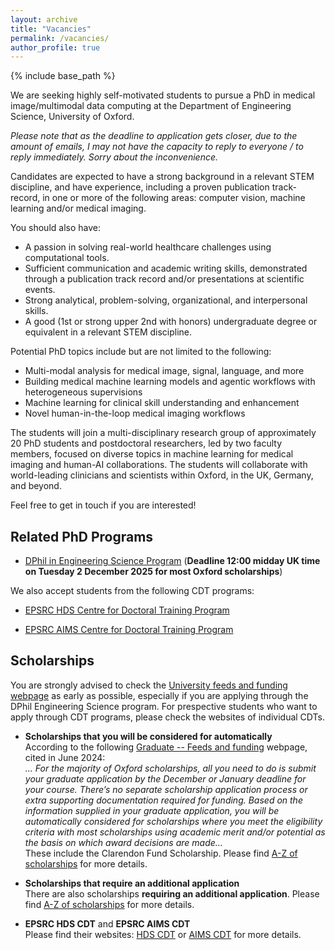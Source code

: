 ```yaml
---
layout: archive
title: "Vacancies"
permalink: /vacancies/
author_profile: true
---
```


{% include base_path %}

We are seeking highly self-motivated students to pursue a PhD in medical image/multimodal data computing at the Department of Engineering Science, University of Oxford. 

*Please note that as the deadline to application gets closer, due to the amount of emails, I may not have the capacity to reply to everyone / to reply immediately. Sorry about the inconvenience.*

Candidates are expected to have a strong background in a relevant STEM discipline, and have experience, including a proven publication track-record, in one or more of the following areas: computer vision, machine learning and/or medical imaging.

You should also have:
- A passion in solving real-world healthcare challenges using computational tools.
- Sufficient communication and academic writing skills, demonstrated through a publication track record and/or presentations at scientific events.
- Strong analytical, problem-solving, organizational, and interpersonal skills.
- A good (1st or strong upper 2nd with honors) undergraduate degree or equivalent in a relevant STEM discipline.

Potential PhD topics include but are not limited to the following: 

- Multi-modal analysis for medical image, signal, language, and more
- Building medical machine learning models and agentic workflows with heterogeneous supervisions
- Machine learning for clinical skill understanding and enhancement
- Novel human-in-the-loop medical imaging workflows

The students will join a multi-disciplinary research group of approximately 20 PhD students and postdoctoral researchers, led by two faculty members, focused on diverse topics in machine learning for medical imaging and human-AI collaborations. The students will collaborate with world-leading clinicians and scientists within Oxford, in the UK, Germany, and beyond. 

Feel free to get in touch if you are interested!


Related PhD Programs
------

- [DPhil in Engineering Science Program](https://www.ox.ac.uk/admissions/graduate/courses/dphil-engineering-science) (**Deadline 12:00 midday UK time on Tuesday 2 December 2025 for most Oxford scholarships**)

We also accept students from the following CDT programs:

- [EPSRC HDS Centre for Doctoral Training Program](https://www.bdi.ox.ac.uk/study/cdt)

- [EPSRC AIMS Centre for Doctoral Training Program](https://aims.robots.ox.ac.uk/)

Scholarships
------

You are strongly advised to check the [University feeds and funding webpage](https://www.ox.ac.uk/admissions/graduate/fees-and-funding/oxford-funding) as early as possible, especially if you are applying through the DPhil Engineering Science program. For prespective students who want to apply through CDT programs, please check the websites of individual CDTs.

- **Scholarships that you will be considered for automatically**\
    According to the following [Graduate -- Feeds and funding](https://www.ox.ac.uk/admissions/graduate/fees-and-funding/oxford-funding) webpage, cited in June 2024:\
    *... For the majority of Oxford scholarships, all you need to do is submit your graduate application by the December or January deadline for your course. There’s no separate scholarship application process or extra supporting documentation required for funding. Based on the information supplied in your graduate application, you will be automatically considered for scholarships where you meet the eligibility criteria with most scholarships using academic merit and/or potential as the basis on which award decisions are made...*\
    These include the Clarendon Fund Scholarship. Please find [A-Z of scholarships](https://www.ox.ac.uk/admissions/graduate/fees-and-funding/fees-funding-and-scholarship-search/scholarships-a-z-listing) for more details.

- **Scholarships that require an additional application**\
    There are also scholarships **requiring an additional application**. Please find [A-Z of scholarships](https://www.ox.ac.uk/admissions/graduate/fees-and-funding/fees-funding-and-scholarship-search/scholarships-a-z-listing) for more details.

- **EPSRC HDS CDT** and **EPSRC AIMS CDT**\
    Please find their websites: [HDS CDT](https://www.bdi.ox.ac.uk/study/cdt) or [AIMS CDT](https://aims.robots.ox.ac.uk/) for more details.





